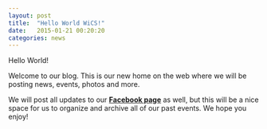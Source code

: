 ```yaml
---
layout: post
title:  "Hello World WiCS!"
date:   2015-01-21 00:20:20
categories: news
---
```


Hello World!

Welcome to our blog. This is our new home on the web where we will be posting news, events, photos and more.

We will post all updates to our [**Facebook page**][fblink] as well, but this will be a nice space for us to organize and archive all of our past events. We hope you enjoy!

[fblink]:	https://www.facebook.com/CUWICS
